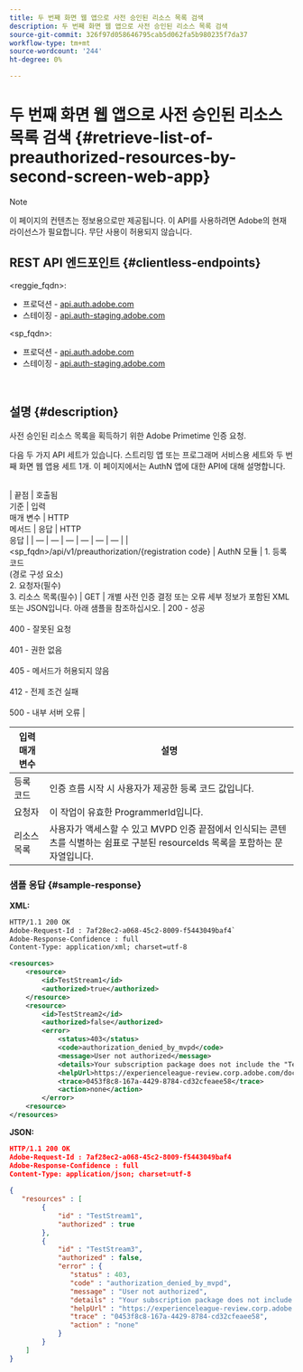 ```yaml
---
title: 두 번째 화면 웹 앱으로 사전 승인된 리소스 목록 검색
description: 두 번째 화면 웹 앱으로 사전 승인된 리소스 목록 검색
source-git-commit: 326f97d058646795cab5d062fa5b980235f7da37
workflow-type: tm+mt
source-wordcount: '244'
ht-degree: 0%

---
```



# 두 번째 화면 웹 앱으로 사전 승인된 리소스 목록 검색 {#retrieve-list-of-preauthorized-resources-by-second-screen-web-app}

>[!NOTE]
>
>이 페이지의 컨텐츠는 정보용으로만 제공됩니다. 이 API를 사용하려면 Adobe의 현재 라이선스가 필요합니다. 무단 사용이 허용되지 않습니다.

## REST API 엔드포인트 {#clientless-endpoints}

&lt;reggie_fqdn>:

* 프로덕션 - [api.auth.adobe.com](http://api.auth.adobe.com/)
* 스테이징 - [api.auth-staging.adobe.com](http://api.auth-staging.adobe.com/)

&lt;sp_fqdn>:

* 프로덕션 - [api.auth.adobe.com](http://api.auth.adobe.com/)
* 스테이징 - [api.auth-staging.adobe.com](http://api.auth-staging.adobe.com/)

</br>

## 설명 {#description}

사전 승인된 리소스 목록을 획득하기 위한 Adobe Primetime 인증 요청.

다음 두 가지 API 세트가 있습니다. 스트리밍 앱 또는 프로그래머 서비스용 세트와 두 번째 화면 웹 앱용 세트 1개. 이 페이지에서는 AuthN 앱에 대한 API에 대해 설명합니다.

 \
| 끝점 | 호출됨  </br>기준 | 입력   </br>매개 변수 | HTTP  </br>메서드 | 응답 | HTTP  </br>응답 | | — | — | — | — | — | — | | &lt;sp_fqdn>/api/v1/preauthorization/{registration code} | AuthN 모듈 | 1.  등록 코드  </br>    (경로 구성 요소)</br>2.  요청자(필수)</br>3.  리소스 목록(필수) | GET | 개별 사전 인증 결정 또는 오류 세부 정보가 포함된 XML 또는 JSON입니다. 아래 샘플을 참조하십시오. | 200 - 성공</br></br>400 - 잘못된 요청</br></br>401 - 권한 없음</br></br>405 - 메서드가 허용되지 않음  </br></br>412 - 전제 조건 실패</br></br>500 - 내부 서버 오류 |



| 입력 매개 변수 | 설명 |
| ----------------- | ------------------------------------------------------------------------------------------------------------------------------------------------------------------------------ |
| 등록 코드 | 인증 흐름 시작 시 사용자가 제공한 등록 코드 값입니다. |
| 요청자 | 이 작업이 유효한 ProgrammerId입니다. |
| 리소스 목록 | 사용자가 액세스할 수 있고 MVPD 인증 끝점에서 인식되는 콘텐츠를 식별하는 쉼표로 구분된 resourceIds 목록을 포함하는 문자열입니다. |


### 샘플 응답 {#sample-response}

**XML:**

```XML
HTTP/1.1 200 OK
Adobe-Request-Id : 7af28ec2-a068-45c2-8009-f5443049baf4`
Adobe-Response-Confidence : full
Content-Type: application/xml; charset=utf-8

<resources>
    <resource>
        <id>TestStream1</id>
        <authorized>true</authorized>
    </resource>
    <resource>
        <id>TestStream2</id>
        <authorized>false</authorized>  
        <error>
            <status>403</status>
            <code>authorization_denied_by_mvpd</code>
            <message>User not authorized</message>
            <details>Your subscription package does not include the "TestStream3" channel.</details>
            <helpUrl>https://experienceleague-review.corp.adobe.com/docs/primetime/authentication/auth-features/error-reportn/enhanced-error-codes.html#error-codes</helpUrl>
            <trace>0453f8c8-167a-4429-8784-cd32cfeaee58</trace>
            <action>none</action>
        </error>
    <resource>
</resources>
```

**JSON:**

```JSON
HTTP/1.1 200 OK
Adobe-Request-Id : 7af28ec2-a068-45c2-8009-f5443049baf4
Adobe-Response-Confidence : full
Content-Type: application/json; charset=utf-8
 
{
   "resources" : [
        {
            "id" : "TestStream1",
            "authorized" : true
        },
        {
            "id" : "TestStream3",
            "authorized" : false,
            "error" : {
               "status" : 403,
               "code" : "authorization_denied_by_mvpd",
               "message" : "User not authorized",
               "details" : "Your subscription package does not include the "TestStream3" channel.",
               "helpUrl" : "https://experienceleague-review.corp.adobe.com/docs/primetime/authentication/auth-features/error-reportn/enhanced-error-codes.html#error-codes",
               "trace" : "0453f8c8-167a-4429-8784-cd32cfeaee58",
               "action" : "none"
            }
        } 
    ]
}
```

